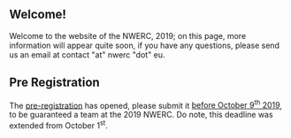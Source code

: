 ## Welcome!
Welcome to the website of the NWERC, 2019; on this page, more information will appear quite soon, if you have any questions, please send us an email at contact "at" nwerc "dot" eu.

## Pre Registration
The [pre-registration](https://docs.google.com/forms/d/18v4z8u3-Y7gkB2J45swAnJHujVSd3I5dgov7WaPYPUk/viewform?edit_requested=true) has opened, please submit it <u>before October 9<sup>th</sup> 2019</u>, to be guaranteed a team at the 2019 NWERC. Do note, this deadline was extended from October 1<sup>st</sup>.
